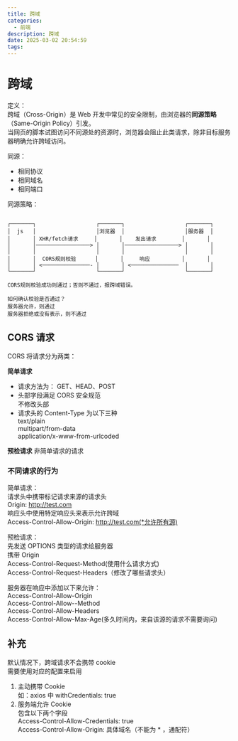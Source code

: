 ```yaml
---
title: 跨域
categories:
  - 前端
description: 跨域
date: 2025-03-02 20:54:59
tags:
---
```


# 跨域

定义：  
跨域（Cross-Origin）是 Web 开发中常见的安全限制，由浏览器的**同源策略**（Same-Origin Policy）引发。  
当网页的脚本试图访问不同源处的资源时，浏览器会阻止此类请求，除非目标服务器明确允许跨域访问。

同源：

- 相同协议
- 相同域名
- 相同端口

同源策略：

```

┌───────┐                   ┌───────┐                   ┌───────┐
│  js   │                   │浏览器  │                   │服务器  │
│       │ XHR/fetch请求     │       │    发出请求        │       │
│       │─────────────────> │       │─────────────────> │       │
│       │                   │       │                   │       │
│       │  CORS规则校验      │       │     响应          │       │
│       │ <───────────────- │       │ <───────────────  │       │
└───────┘                   └───────┘                   └───────┘

CORS规则校验成功则通过；否则不通过，报跨域错误。

如何确认校验是否通过？  
服务器允许，则通过  
服务器拒绝或没有表示，则不通过  

```

## CORS 请求

CORS 将请求分为两类：  

**简单请求**
- 请求方法为： GET、HEAD、POST  
- 头部字段满足 CORS 安全规范  
  不修改头部  
- 请求头的 Content-Type 为以下三种  
  text/plain  
  multipart/from-data  
  application/x-www-from-urlcoded  

**预检请求**
非简单请求的请求  

### 不同请求的行为

简单请求：  
请求头中携带标记请求来源的请求头  
Origin: http://test.com  
响应头中使用特定响应头来表示允许跨域  
Access-Control-Allow-Origin: http://test.com(*允许所有源)  

预检请求：  
先发送 OPTIONS 类型的请求给服务器  
携带 Origin  
Access-Control-Request-Method(使用什么请求方式)  
Access-Control-Request-Headers（修改了哪些请求头）  

服务器在响应中添加以下来允许：  
Access-Control-Allow-Origin  
Access-Control-Allow--Method  
Access-Control-Allow-Headers  
Access-Control-Allow-Max-Age(多久时间内，来自该源的请求不需要询问)  

## 补充

默认情况下，跨域请求不会携带 cookie  
需要使用对应的配置来启用  
1. 主动携带 Cookie  
  如：axios 中 withCredentials: true  
2. 服务端允许 Cookie  
  包含以下两个字段  
    Access-Control-Allow-Credentials: true  
    Access-Control-Allow-Origin: 具体域名（不能为 * ，通配符）  